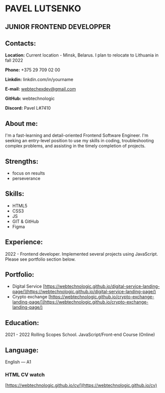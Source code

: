 # PAVEL LUTSENKO 
## JUNIOR FRONTEND DEVELOPPER

## Contacts:
__Location:__ Current location - Minsk, Belarus. I plan to relocate to Lithuania in fall 2022

__Phone:__ +375 29 709 02 00

__Linkdin:__ linkdin.com/in/yourname

__E-mail:__ webtechexdev@gmail.com

__GitHub:__ webtechnologic

__Discord:__ Pavel L#7410

## About me:
I'm a fast-learning and detail-oriented Frontend Software Engineer. I'm seeking an entry-level position to use my skills in coding, troubleshooting complex problems, and assisting in the timely completion of projects.

## Strengths: 
- focus on results
- perseverance

## Skills:
- HTML5
- CSS3
- JS
- GIT & GitHub
- Figma

## Experience:
2022 - Frontend developer. Implemented several projects using JavaScript. Please see portfolio section below.

## Portfolio:
- Digital Service [https://webtechnologic.github.io/digital-service-landing-page/](https://webtechnologic.github.io/digital-service-landing-page/)
- Crypto exchange  [https://webtechnologic.github.io/crypto-exchange-landing-page/](https://webtechnologic.github.io/crypto-exchange-landing-page/)

## Education:
2021 - 2022 Rolling Scopes School. JavaScript/Front-end Course (Online)

## Language:
English — A1

### HTML CV watch 
[https://webtechnologic.github.io/cv/](https://webtechnologic.github.io/cv)